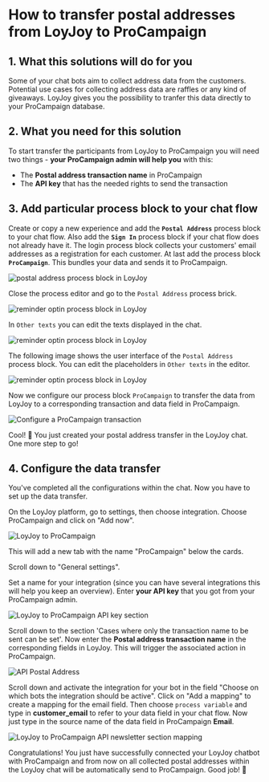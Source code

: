 # How to transfer postal addresses from LoyJoy to ProCampaign

## 1. What this solutions will do for you

Some of your chat bots aim to collect address data from the customers. Potential use cases for collecting address data are raffles or any kind of giveaways. LoyJoy gives you the possibility to tranfer this data directly to your ProCampaign database. 

## 2. What you need for this solution

To start transfer the participants from LoyJoy to ProCampaign you will need two things - **your ProCampaign admin will help you** with this:

 - The **Postal address transaction name** in ProCampaign
 - The **API key** that has the needed rights to send the transaction

## 3. Add particular process block to your chat flow

Create or copy a new experience and add the **`Postal Address`** process block to your chat flow. Also add the **`Sign In`** process block if your chat flow does not already have it. The login process block collects your customers' email addresses as a registration for each customer. At last add the process block **`ProCampaign`**. This bundles your data and sends it to ProCampaign.


![postal address process block in LoyJoy](giveaway/postal_overview.png "Postal Address Process Block in LoyJoy")


Close the process editor and go to the `Postal Address` process brick.


![reminder optin process block in LoyJoy](giveaway/postal1.png "Sign In Process Block in LoyJoy")


In `Other texts` you can edit the texts displayed in the chat. 


![reminder optin process block in LoyJoy](giveaway/postal2.png "Sign In Process Block in LoyJoy")


The following image shows the user interface of the `Postal Address` process block. You can edit the placeholders in `Other texts` in the editor.


![reminder optin process block in LoyJoy](giveaway/postalUX.png "Sign In Process Block in LoyJoy")


Now we configure our process block `ProCampaign` to transfer the data from LoyJoy to a corresponding transaction and data field in ProCampaign.


![Configure a ProCampaign transaction](pro_campaign_integration/pro_campaign_integration_transaction.png "Configure a ProCampaign transaction")


Cool! :tada: You just created your postal address transfer in the LoyJoy chat. One more step to go!

## 4. Configure the data transfer

You've completed all the configurations within the chat. Now you have to set up the data transfer.

On the LoyJoy platform, go to settings, then choose integration. Choose ProCampaign and click on "Add now".


![LoyJoy to ProCampaign](pro_campaign_integration/pro_campaign_integration.png "LoyJoy to ProCampaign")


This will add a new tab with the name "ProCampaign" below the cards.

Scroll down to "General settings".

Set a name for your integration (since you can have several integrations this will help you keep an overview).
Enter **your API key** that you got from your ProCampaign admin.


![LoyJoy to ProCampaign API key section](pro_campaign_integration/pro_campaign_integration_api_key.png "LoyJoy to ProCampaign API key")
  

Scroll down to the section 'Cases where only the transaction name to be sent can be set'. Now enter the **Postal address transaction name** in the corresponding fields in LoyJoy. This will trigger the associated action in ProCampaign.


![API Postal Address](giveaway/postal_api.png "API Postal Address in LoyJoy")


Scroll down and activate the integration for your bot in the field "Choose on which bots the integration should be active". Click on "Add a mapping" to create a mapping for the email field. Then choose `process variable` and type in **customer_email** to refer to your data field in your chat flow. Now just type in the source name of the data field in ProCampaign **Email**.


![LoyJoy to ProCampaign API newsletter section mapping](newsletter/procampaign_newsletter_customer_email_api.png "LoyJoy to ProCampaign API newsletter mapping")


Congratulations! You just have successfully connected your LoyJoy chatbot with ProCampaign and from now on all collected postal addresses within the LoyJoy chat will be automatically send to ProCampaign. Good job! :tada:
